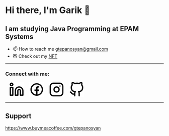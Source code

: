 # Hi there, I'm Garik 👋 

## I am studying Java Programming at EPAM Systems

- 📫 How to reach me gtepanosyan@gmail.com
- 😻 Check out my [NFT](https://opensea.io/gtepanosyan)

---

### Connect with me:

&nbsp;&nbsp;
[![website](./img/linkedin-light.svg)](https://linkedin.com/in/gariktepanosyan#gh-light-mode-only)
&nbsp;&nbsp;
[![website](./img/facebook-light.svg)](https://facebook.com/gariktepanosian#gh-light-mode-only)
&nbsp;&nbsp;
[![website](./img/instagram-light.svg)](https://instagram.com/gariktepanosian#gh-light-mode-only)
&nbsp;&nbsp;
[![website](./img/github-light.svg)](https://github.com/gtepanosyan#gh-light-mode-only)

---

## Support

https://www.buymeacoffee.com/gtepanosyan

<br />
<br />
